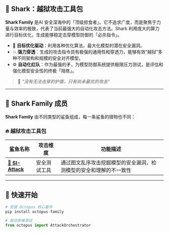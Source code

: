 ## 🦈 Shark：越狱攻击工具包  

**Shark Family** 是AI 安全深海中的「顶级掠食者」。它不追求广度，而是聚焦于力量与效率的极致，代表了当前最强大的自动化攻击方法。Shark 利用庞大的算力进行目标优化，生成能够稳定击穿模型防御的「必杀指令」。
- 🎯 **目标优化驱动**：利用各种优化算法，最大化模型的潜在安全漏洞。 
- 💥 **强力穿透**：生成的攻击指令具有极强的通用性和穿透力，能够有效“越狱”多种不同架构和规模的安全对齐模型。  
- ⚙️ **自动化红队**：作为最强的矛，为模型防御系统提供极限压力测试，是评估和强化模型安全性的终极「陪练」。 

> 🦈 *"没有无法击穿的护盾，只有尚未最优的攻击"*

---

## 🦈 Shark Family 成员

**Shark Family** 由不同类型的鲨鱼组成，每一条鲨鱼的猎物也不同：  

### 🔥 越狱攻击工具包  
| 鲨鱼名称              | 攻击维度          | 功能描述                                  |
|-----------------------|------------------|------------------------------------------|
  [**🐙 SI-Attack**](https://github.com/zhaoshiji123/SI-Attack) | 安全测试工具 | 通过图文乱序攻击挖掘模型的安全漏洞，检测模型的安全和理解的不一致性 |
---

## 🚀 快速开始  
```python
# 安装 Octopus 核心套件
pip install octopus-family

# 启动多维测试
from octopus import AttackOrchestrator
